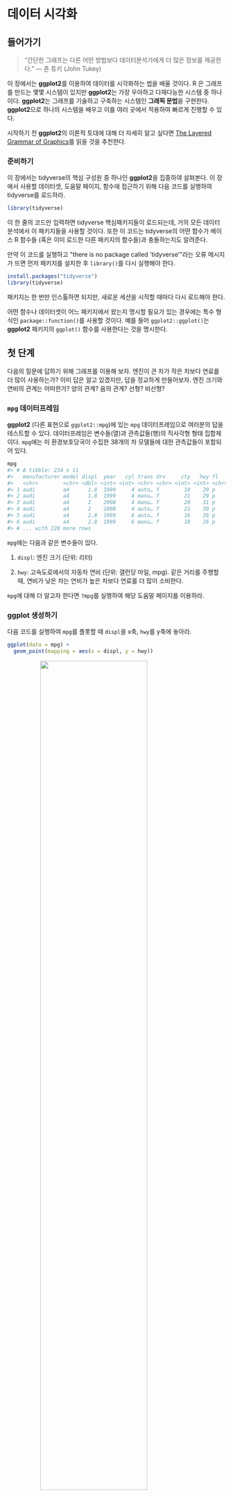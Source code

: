 
# 데이터 시각화

## 들어가기

> “간단한 그래프는 다른 어떤 방법보다 데이터분석가에게 
> 더 많은 정보를 제공한다.” — 죤 튜키 (John Tukey)


이 장에서는 **ggplot2**를 이용하여 데이터를 시각화하는 법을 배울 것이다. R 은 그래프를 만드는 몇몇 시스템이 있지만 **ggplot2**는 가장 우아하고 다재다능한 시스템 중 하나이다. **ggplot2**는 그래프를 기술하고 구축하는 시스템인 **그래픽 문법**을 구현한다. **ggplot2**으로 하나의 시스템을 배우고 이를 여러 곳에서 적용하여 빠르게 진행할 수 있다. 

시작하기 전 **ggplot2**의 이론적 토대에 대해 더 자세히 알고 싶다면 [The Layered Grammar of Graphics](http://vita.had.co.nz/papers/layered-grammar.pdf)를 읽을 것을 추천한다.  

### 준비하기

이 장에서는 tidyverse의 핵심 구성원 중 하나인 **ggplot2**을 집중하여 살펴본다. 이 장에서 사용할 데이터셋, 도움말 페이지, 함수에 접근하기 위해 다음 코드를 실행하여 tidyverse를 로드하라.  


```r
library(tidyverse)
```

이 한 줄의 코드만 입력하면 tidyverse 핵심패키지들이 로드되는데, 거의 모든 데이터 분석에서 이 패키지들을 사용할 것이다. 또한 이 코드는 tidyverse의 어떤 함수가 베이스 R 함수들 (혹은 이미 로드한 다른 패키지의 함수들)과 충돌하는지도 알려준다. 

만약 이 코드를 실행하고 "there is no package called 'tidyverse’"라는 오류 메시지가 뜨면 먼저 패키지를 설치한 후 `library()`를 다시 실행해야 한다. 


```r
install.packages("tidyverse")
library(tidyverse)
```

패키지는 한 번만 인스톨하면 되지만, 새로운 세션을 시작할 때마다 다시 로드해야 한다. 

어떤 함수나 데이터셋이 어느 패키지에서 왔는지 명시할 필요가 있는 경우에는 특수 형식인 `package::function()`를 사용할 것이다. 예를 들어 `ggplot2::ggplot()`는 **ggplot2** 패키지의 `ggplot()` 함수를 사용한다는 것을 명시한다. 

## 첫 단계

다음의 질문에 답하기 위해 그래프를 이용해 보자. 엔진이 큰 차가 작은 차보다 연료를 더 많이 사용하는가? 이미 답은 알고 있겠지만, 답을 정교하게 만들어보자. 엔진 크기와 연비의 관계는 어떠한가? 양의 관계? 음의 관계? 선형? 비선형? 

### `mpg` 데이터프레임

**ggplot2** (다른 표현으로 `ggplot2::mpg`)에 있는 `mpg` 데이터프레임으로 여러분의 답을 테스트할 수 있다. 데이터프레임은 변수들(열)과 관측값들(행)의 직사각형 형태 집합체이다. `mpg`에는 미 환경보호당국이 수집한 38개의 차 모델들에 대한 관측값들이 포함되어 있다. 


```r
mpg
#> # A tibble: 234 x 11
#>   manufacturer model displ  year   cyl trans drv     cty   hwy fl    class
#>   <chr>        <chr> <dbl> <int> <int> <chr> <chr> <int> <int> <chr> <chr>
#> 1 audi         a4      1.8  1999     4 auto… f        18    29 p     comp…
#> 2 audi         a4      1.8  1999     4 manu… f        21    29 p     comp…
#> 3 audi         a4      2    2008     4 manu… f        20    31 p     comp…
#> 4 audi         a4      2    2008     4 auto… f        21    30 p     comp…
#> 5 audi         a4      2.8  1999     6 auto… f        16    26 p     comp…
#> 6 audi         a4      2.8  1999     6 manu… f        18    26 p     comp…
#> # ... with 228 more rows
```

`mpg`에는 다음과 같은 변수들이 있다. 

1. `displ`: 엔진 크기 (단위: 리터) 

1. `hwy`: 고속도로에서의 자동차 연비 (단위: 갤런당 마일, mpg). 같은 거리를 주행할 때, 연비가 낮은 차는 연비가 높은 차보다 연료를 더 많이 소비한다. 

`mpg`에 대해 더 알고자 한다면 `?mpg`를 실행하여 해당 도움말 페이지를 이용하라. 

### ggplot 생성하기

다음 코드를 실행하여 `mpg`를 플롯할 때 `displ`을 x축, `hwy`를 y축에 놓아라. 


```r
ggplot(data = mpg) + 
  geom_point(mapping = aes(x = displ, y = hwy))
```

<img src="visualize_files/figure-html/unnamed-chunk-4-1.png" width="70%" style="display: block; margin: auto;" />

이 플롯은 엔진 크기(`displ`)와 연비(`hwy`) 사이에 음의 관계가 있음을 보여준다. 다른 말로 하면 엔진이 큰 차들은 연료를 더 많이 사용한다. 이제 연비와 엔진 크기에 대한 여러분의 가설이 확인되거나 반증되었는가? 

 

**ggplot2**에서는 `ggplot()` 함수로 플롯을 시작한다. `ggplot()`을 하면 레이어를 추가시킬 수 있는 좌표 시스템이 생성된다. `ggplot()`의 첫 번째 인수는 그래프에서 사용할 데이터셋이다. 따라서 `ggplot(data = mpg)`를 하면 빈 그래프가 생성되지만, 그리 흥미로운 것이 아니므로 생략하겠다. 

 

그래프는 `ggplot()`에 레이어를 하나 이상 추가해서 완성된다. 함수 `geom_point()`는 플롯에 점 레이어를 추가하여 산점도를 생성한다. **ggplot2**에는 많은 geom 함수가 있는데, 각각은 플롯에 다른 유형의 레이어를 추가한다. 이 장에서 이 많은 함수를 모두 배울 것이다. 

 

**ggplot2**의 각각의 geom 함수에는 매핑 인수가 있다. 이 인수는 데이터셋의 변수들이 시각적 속성으로 어떻게 매핑될 지를 정의한다. 이 인수는 항상 `aes()`와 쌍을 이루는데, `aes()`의 `x, y` 인수는 x, y축으로 매핑될 변수를 지정한다. **ggplot2**는 매핑된 변수를 데이터 인수(우리 경우엔 `mpg`)에서 찾는다. 

### 그래프 작성 탬플릿

이제 이 코드를 **ggplot2**로 그래프를 만드는, 재사용 가능한 템플릿으로 바꿔보자. 그래프를 만들려면 다음의 코드에서 괄호 안의 부분을 해당되는 데이터셋, geom함수나 매핑모음으로 바꾸라. 


```r
ggplot(data = <DATA>) + 
  <GEOM_FUNCTION>(mapping = aes(<MAPPINGS>))
```

이 장의 나머지 부분에서는 이 템플릿을 완성하고 확장하여 다른 유형의 그래프들을 만드는 법을 살펴볼 것이다. `<MAPPINGS>` 부분부터 시작해보자. 


### 연습문제

1. `ggplot(data = mpg)`을 실행하라. 무엇이 나타나는가? 

1. `mpg`는 행이 몇 개인가? 열은 몇 개인가? 

1. `drv` 변수는 무엇을 나타내는가? `?mpg`로 도움말 페이지를 참고하여 알아보자. 

1. `hwy` 대 `cyl`의 산점도를 만들어라. 

1. `class` 대 `drv` 산점도를 만들면 어떻게 되는가? 이 플롯이 유용하지 않은 이유는 무엇인가? 

## Aesthetic 매핑
> "그래프는 전혀 예상하지 못한 것을 보여줄 때 가장 큰 가치가 있다." - 죤 튜키

다음 플롯에서 한 그룹의 포인트들은(빨간색으로 강조) 선형 추세를 벗어나는 것 처럼 보인다. 이 차들은 예상한 것보다 더 높은 연비를 가진다. 이 차들을 어떻게 설명할 수 있을까?  


<img src="visualize_files/figure-html/unnamed-chunk-6-1.png" width="70%" style="display: block; margin: auto;" />

이 차들은 하이브리드 차라고 가설을 세워보자. 이 가설을 검정하는 방법으로 각 차의 `class` 값을 살펴보는 방법이 있다. `mpg` 데이터셋의 `class` 변수는 차를 소형, 중형, SUV 같은 그룹으로 분류한다. 이상점들이 하이브리드 차들이라면 소형이나 경차로 분류되었을 것이다. (이 데이터들은 하이브리드 트럭이나 SUV가 대중화되기 전에 수집되었음을 염두에 두자.) 

`class` 같은 세 번째 변수를 **aesthetics**에 매핑하여 이차원 산점도에 추가할 수도 있다. aesthetics은 플롯에 객체들의 시각적 속성이다. aesthetics에는 포인트의 크기, 모양, 색상 같은 것들이 포함된다. aesthetics 속성 값을 변경하여 점을 (아래와 같이) 다른 방법으로 표시할 수 있다. 데이터를 설명할 때 ’값’이라는 용어를 이미 사용했으므로 aesthetics 속성을 설명할 때는 단어 ’수준(level)’이라는 용어를 사용하자. 여기에서는 크기, 모양, 색상의 수준을 변경하여 다음과 같이 점을 작게 혹은 삼각형이나 파란색으로 만들었다. 


<img src="visualize_files/figure-html/unnamed-chunk-7-1.png" width="70%" style="display: block; margin: auto;" />

플롯의 aesthetics를 데이터셋의 변수들에 매핑해서 데이터에 대한 정보를 전달할 수 있다. 예를 들어 점의 색상을 `class` 변수에 매핑하여 각 차의 차종을 나타낼 수 있다. 


```r
ggplot(data = mpg) + 
  geom_point(mapping = aes(x = displ, y = hwy, color = class))
```

<img src="visualize_files/figure-html/unnamed-chunk-8-1.png" width="70%" style="display: block; margin: auto;" />

(해들리처럼 영국식 영어를 선호한다면 `color` 대신 `colour`를 사용할 수도 있다.) 

aesthetics을 변수에 매핑하기 위해서는 `aes()` 내부에서 aesthetics 이름을 변수 이름과 연결해야 한다. **ggplot2**는 변수의 고유한 값에 aesthetics의 고유한 수준(여기서는 고유한 색상)을 자동으로 지정하는데, 이 과정을 **스케일링 (scaling)**이라고 한다. **ggplot2**는 어떤 수준이 어떤 값에 해당하는지를 설명하는 범례도 추가한다. 

플롯의 색상들을 보면 이상점 중 다수가 2인승 차임을 보여준다. 이 차들은 하이브리드 차가 아닌 것 같고, 놀랍게도 스포츠카들이다! 스포츠카들은 SUV와 픽업트럭처럼 엔진이 크지만, 차체가 중형차나 소형차처럼 작아서 연비가 좋다. 다시 생각해보면 이 차들은 엔진 크기가 컸기 때문에 하이브리드일 가능성이 낮다. 

위의 예제에서 `class` 변수를 색상 aesthetics에 매핑했지만 이 변수를 같은 방법으로 크기 aesthetics에 매핑할 수도 있다. 이 경우, 각 포인트의 정확한 크기는 차종을 나타낼 것이다. 여기서 **경고**가 뜨는데, 비순서 변수 (`class`)를 순서형 aesthetics (`size`)로 매핑하는 것은 좋은 생각이 아니기 때문이다. 


```r
ggplot(data = mpg) + 
  geom_point(mapping = aes(x = displ, y = hwy, size = class))
#> Warning: Using size for a discrete variable is not advised.
```

<img src="visualize_files/figure-html/unnamed-chunk-9-1.png" width="70%" style="display: block; margin: auto;" />

class`를 **alpha** aesthetic에 매핑할 수도 있었는데, 이는 포인트의 투명도 혹은 모양을 제어한다.


```r
# Left
ggplot(data = mpg) + 
  geom_point(mapping = aes(x = displ, y = hwy, alpha = class))

# Right
ggplot(data = mpg) + 
  geom_point(mapping = aes(x = displ, y = hwy, shape = class))
```

<img src="visualize_files/figure-html/unnamed-chunk-10-1.png" width="50%" /><img src="visualize_files/figure-html/unnamed-chunk-10-2.png" width="50%" />

What happened to the SUVs? ggplot2 will only use six shapes at a time. By default, additional groups will go unplotted when you use the shape aesthetic.

For each aesthetic, you use `aes()` to associate the name of the aesthetic with a variable to display. The `aes()` function gathers together each of the aesthetic mappings used by a layer and passes them to the layer's mapping argument. The syntax highlights a useful insight about `x` and `y`: the x and y locations of a point are themselves aesthetics, visual properties that you can map to variables to display information about the data. 

Once you map an aesthetic, ggplot2 takes care of the rest. It selects a reasonable scale to use with the aesthetic, and it constructs a legend that explains the mapping between levels and values. For x and y aesthetics, ggplot2 does not create a legend, but it creates an axis line with tick marks and a label. The axis line acts as a legend; it explains the mapping between locations and values.

You can also _set_ the aesthetic properties of your geom manually. For example, we can make all of the points in our plot blue:


```r
ggplot(data = mpg) + 
  geom_point(mapping = aes(x = displ, y = hwy), color = "blue")
```

<img src="visualize_files/figure-html/unnamed-chunk-11-1.png" width="70%" style="display: block; margin: auto;" />

Here, the color doesn't convey information about a variable, but only changes the appearance of the plot. To set an aesthetic manually, set the aesthetic by name as an argument of your geom function; i.e. it goes _outside_ of `aes()`. You'll need to pick a level that makes sense for that aesthetic:

* The name of a color as a character string.

* The size of a point in mm.

* The shape of a point as a number, as shown in Figure \@ref(fig:shapes).

<div class="figure" style="text-align: center">
<img src="visualize_files/figure-html/shapes-1.png" alt="R has 25 built in shapes that are identified by numbers. There are some seeming duplicates: for example, 0, 15, and 22 are all squares. The difference comes from the interaction of the `colour` and `fill` aesthetics. The hollow shapes (0--14) have a border determined by `colour`; the solid shapes (15--18) are filled with `colour`; the filled shapes (21--24) have a border of `colour` and are filled with `fill`." width="75%" />
<p class="caption">(\#fig:shapes)R has 25 built in shapes that are identified by numbers. There are some seeming duplicates: for example, 0, 15, and 22 are all squares. The difference comes from the interaction of the `colour` and `fill` aesthetics. The hollow shapes (0--14) have a border determined by `colour`; the solid shapes (15--18) are filled with `colour`; the filled shapes (21--24) have a border of `colour` and are filled with `fill`.</p>
</div>

### 연습문제

1.  What's gone wrong with this code? Why are the points not blue?

    
    ```r
    ggplot(data = mpg) + 
      geom_point(mapping = aes(x = displ, y = hwy, color = "blue"))
    ```
    
    <img src="visualize_files/figure-html/unnamed-chunk-12-1.png" width="70%" style="display: block; margin: auto;" />
    
1.  Which variables in `mpg` are categorical? Which variables are continuous? 
    (Hint: type `?mpg` to read the documentation for the dataset). How
    can you see this information when you run `mpg`?

1.  Map a continuous variable to `color`, `size`, and `shape`. How do
    these aesthetics behave differently for categorical vs. continuous
    variables? 
    
1.  What happens if you map the same variable to multiple aesthetics? 

1.  What does the `stroke` aesthetic do? What shapes does it work with?
    (Hint: use `?geom_point`)
    
1.  What happens if you map an aesthetic to something other than a variable 
    name, like `aes(colour = displ < 5)`?  Note, you'll also need to specify x and y.

## Common problems

As you start to run R code, you're likely to run into problems. Don't worry --- it happens to everyone. I have been writing R code for years, and every day I still write code that doesn't work! 

Start by carefully comparing the code that you're running to the code in the book. R is extremely picky, and a misplaced character can make all the difference. Make sure that every `(` is matched with a `)` and every `"` is paired with another `"`. Sometimes you'll run the code and nothing happens. Check the left-hand of your console: if it's a `+`, it means that R doesn't think you've typed a complete expression and it's waiting for you to finish it. In this case, it's usually easy to start from scratch again by pressing ESCAPE to abort processing the current command.

One common problem when creating ggplot2 graphics is to put the `+` in the wrong place: it has to come at the end of the line, not the start. In other words, make sure you haven't accidentally written code like this:

```R
ggplot(data = mpg) 
+ geom_point(mapping = aes(x = displ, y = hwy))
```

If you're still stuck, try the help. You can get help about any R function by running `?function_name` in the console, or selecting the function name and pressing F1 in RStudio. Don't worry if the help doesn't seem that helpful - instead skip down to the examples and look for code that matches what you're trying to do.

If that doesn't help, carefully read the error message. Sometimes the answer will be buried there! But when you're new to R, the answer might be in the error message but you don't yet know how to understand it. Another great tool is Google: try googling the error message, as it's likely someone else has had the same problem, and has gotten help online.

## 면분할(facet)

변수를 추가하는 방법으로 aesthetic을 이용하는 방법을 보았다.  또다른 방법은 범주형 변수에 특히 유용한 방법인데, 플롯을 데이터 서브셋을 각각 표시하는 하위플롯인 **면분할**(facet)로 나누는 것이다. 

플롯을 하나의 변수에 대해 면분할(facet) 하기 위해서는, `facet_wrap()`을 이용하면 된다. `facet_wrap()`의 첫 번째 인수로는 `~`와 따라나오는 변수 이름으로 된 공식(formula)이어야 한다. (여기서 ’공식‘ 은 R 의 데이터 구조의 한 형태이며 ’등식(equation)’과 같은 의미가 아니다.) `facet_wrap()`에 전달하는 변수는 이산형이어야 한다. 



```r
ggplot(data = mpg) + 
  geom_point(mapping = aes(x = displ, y = hwy)) + 
  facet_wrap(~ class, nrow = 2)
```

<img src="visualize_files/figure-html/unnamed-chunk-13-1.png" width="70%" style="display: block; margin: auto;" />

플롯을 두 변수 조합으로 면분할하기 위해서는 `facet_grid()`를 플롯 호출에 추가하면 된다. `facet_grid()`의 첫 번째 인수도 공식이다. 이번에는 공식이 두 개의 변수가 `~`로 분리되어 있는 형태여야 한다. 




```r
ggplot(data = mpg) + 
  geom_point(mapping = aes(x = displ, y = hwy)) + 
  facet_grid(drv ~ cyl)
```

<img src="visualize_files/figure-html/unnamed-chunk-14-1.png" width="70%" style="display: block; margin: auto;" />

열이나 행으로 면분할하고 싶지 않다면 변수 이름 대신 `.`를 이용하라. (예: `+ facet_grid(. ~ cyl)`)  

### 연습문제

1. 연속형 변수로 면분할하면 어떻게 되는가? 

1. `facet_grid(drv ~ cyl)`로 만든 플롯에 있는 빈 셀들은 무엇을 의미하는가? 다음의 플롯과 어떻게 연관되는가?

    
    ```r
    ggplot(data = mpg) + 
      geom_point(mapping = aes(x = drv, y = cyl))
    ```

1.  다음의 코드는 어떤 플롯을 만드는가? `.`은 어떤 역할을 하는가?  
 

    
    ```r
    ggplot(data = mpg) + 
      geom_point(mapping = aes(x = displ, y = hwy)) +
      facet_grid(drv ~ .)
    
    ggplot(data = mpg) + 
      geom_point(mapping = aes(x = displ, y = hwy)) +
      facet_grid(. ~ cyl)
    ```

1.  이 절의 면분할된 첫 번째 플롯을 살펴보라.  

    
    ```r
    ggplot(data = mpg) + 
      geom_point(mapping = aes(x = displ, y = hwy)) + 
      facet_wrap(~ class, nrow = 2)
    ```
    
    색상 aesthetic을 쓰지 않고 면분할하는 것은 어떤 이점이 있는가? 단점은 무엇인가? 데이터가 더 크다면 이 균형은 어떻게 바뀌겠는가? 
    

1.  `?facet_wrap`을 읽어라. `nrow`의 역할은 무엇인가? `ncol`은 어떤 일을 하는가? 개별 패널의 배치를 조정하는 기타 옵션들은 무엇인가? `facet_grid()`에는 `nrow, ncol`인수가 왜 없는가? 

1.  `facet_grid()`를 사용할 때, 대개의 경우 고유 수준이 더 많은 변수를 열로 두어야 한다. 왜인가?     

## 기하 객체

두 플롯은 유사한가?  

<img src="visualize_files/figure-html/unnamed-chunk-18-1.png" width="50%" /><img src="visualize_files/figure-html/unnamed-chunk-18-2.png" width="50%" />

두 플롯은 동일한 `x` 변수, 동일한 `y` 변수를 포함하고, 동일한 데이터를 나타낸다. 그러나 둘은 같지 않다. 각 플롯은 데이터를 표현하는 시각 객체가 다르다. **ggplot2** 문법으로는 두 플롯이 다른 **지옴(geom)**을 사용한다고 말한다. 

지옴은 데이터를 나타내기 위해 플롯이 사용하는 기하 객체(geometric object)이다. 사람들은 플롯이 사용하는 지옴의 유형으로 플롯을 기술한다. 예를 들어 막대 차트는 막대 지옴들을 이용하고, 라인 차트는 라인 지옴을, 박스플롯은 박스플롯 지옴을 이용하는 식이다. 산점도는 추세를 망가뜨린다. 즉, 포인트 지옴을 사용한다. 위에서 보았듯이, 같은 데이터를 플롯하기 위해 다른 지옴을 사용할 수 있다. 왼쪽의 플롯은 포인트 지옴을 사용했고, 오른쪽의 플롯은 평활(smooth) 지옴, 즉 데이터에 적합된 평활선을 이용했다. 

플롯에서 지옴을 바꾸기 위해서는 `ggplot()`에 추가하는 지옴 함수를 변경하면 된다. 예를 들어 다음의 코드를 사용하여 위 플롯들을 만들었다. 


```r
# left
ggplot(data = mpg) + 
  geom_point(mapping = aes(x = displ, y = hwy))

# right
ggplot(data = mpg) + 
  geom_smooth(mapping = aes(x = displ, y = hwy))
```

**ggplot2**의 모든 지옴 함수는 `mapping` 인수를 가진다. 그러나 모든 aesthetic이 모든 지옴과 작동하는 것은 아니다. 포인트의 shape(모양)을 설정할 수 있지만, 선의 ’shape’을 설정할 수는 없다. 반면, 라인의 linetype(선유형)을 설정할 수 있다. `geom_smooth()`는 linetype으로 매핑된 변수의 각 고유 값마다 다른 형태의  선을 그린다. 



```r
ggplot(data = mpg) + 
  geom_smooth(mapping = aes(x = displ, y = hwy, linetype = drv))
```

<img src="visualize_files/figure-html/unnamed-chunk-20-1.png" width="70%" style="display: block; margin: auto;" />

여기서 `geom_smooth()`는 자동차의 동력전달장치를 의미하는 `drv` 값에 기초하여 차 모델들을 세 개의 선으로 분리한다. 선 하나는 `4` 값을 가진 점들 모두를 표시하고, 다른 선은 `f`을 가진 모든 점을, 또 다른 선은 `r` 값을 가진 모든 점을 표시한다. 여기서 `4`는 사륜구동, `f`는 전륜구동, `r`은 후륜구동을 나타낸다. 

이것이 이상하게 들린다면 원 데이터 위에 선들을 겹쳐 그린 후, 선과 점을 `drv`에 따라 색상을 입히면 좀 더 명료하게 만들 수 있다.  

<img src="visualize_files/figure-html/unnamed-chunk-21-1.png" width="70%" style="display: block; margin: auto;" />

이 플롯은 같은 그래프에 두 개의 지옴을 포함하고 있는 것을 주목하라! 흥미로운가? 그러면 자, 기대하시라. 다음 절에서는 같은 플롯에 다중의 지옴을 놓는 방법을 배울 것이다.  

**ggplot2**에는 30개가 넘는 지옴이 있고, 확장 패키지에는 더 많은 지옴이 있다.  (예제는 <https://www.ggplot2-exts.org>에 있다). 포괄적인 개요는 **ggplot2**  치트시트에서 가장 잘 볼 수 있는데, <http://rstudio.com/cheatsheets>에서 얻을 수 있다. 더 배우고 싶은 지옴이 있다면 `?geom_smooth` 같이 도움말을 이용하라. 

`geom_smooth()` 같이 많은 수의 지옴은 데이터의 열, 여러 개를 표시 하기 위해 하나의 기하 객체를 사용한다. 이러한 지옴들에 대해 그룹 aesthetic을 다중 객체를 그리는 범주형 변수로 설정할 수 있다. **ggplot2**는 그룹 변수의 각 고유값에 따라 별도의 객체를 그린다. 실제로는 **ggplot2**는 (`linetype` 예제에서와 같이) aesthetic을 이산형 변수에 매핑할 때마다 이 지옴들에 대한 데이터를 자동으로 그룹화한다. 그룹 aesthetic은 기본적으로 범례를 추가하거나 구별시켜주는 기능들을 추가하지 않기 때문에, 이 기능을 활용하면 편리하다. 



```r
ggplot(data = mpg) +
  geom_smooth(mapping = aes(x = displ, y = hwy))
              
ggplot(data = mpg) +
  geom_smooth(mapping = aes(x = displ, y = hwy, group = drv))
    
ggplot(data = mpg) +
  geom_smooth(
    mapping = aes(x = displ, y = hwy, color = drv),
    show.legend = FALSE
  )
```

<img src="visualize_files/figure-html/unnamed-chunk-22-1.png" width="33%" /><img src="visualize_files/figure-html/unnamed-chunk-22-2.png" width="33%" /><img src="visualize_files/figure-html/unnamed-chunk-22-3.png" width="33%" />

같은 플롯에 여러 지옴을 표시하려면 `ggplot()`에 여러 지옴 함수를 추가하라. 


```r
ggplot(data = mpg) + 
  geom_point(mapping = aes(x = displ, y = hwy)) +
  geom_smooth(mapping = aes(x = displ, y = hwy))
```

<img src="visualize_files/figure-html/unnamed-chunk-23-1.png" width="70%" style="display: block; margin: auto;" />

 
그러나 이렇게 하면 코드에 중복이 생긴다. y-축을 `hwy` 대신 `cty`을 표시하도록 변경한다고 해보자. 두 군데에서 변수를 변경해야 하는데, 하나를 업데이트하는 것을 잊어버릴 수 있다. 이러한 종류의 중복은 매핑 집합을 `ggplot()`으로 전달하여 피할 수 있다. 이렇게 하면 **ggplot2**는 이 매핑들을 전역 매핑으로 처리하여 그래프의 각 지옴에 적용한다. 다른 말로 하면 다음의 코드는 이전 코드와 동일한 플롯을 생성한다.  


```r
ggplot(data = mpg, mapping = aes(x = displ, y = hwy)) + 
  geom_point() + 
  geom_smooth()
```

지옴 함수에 매핑을 넣으면 **ggplot2**는 해당 레이어에 대한 로컬 매핑으로 처리한다. 이 매핑으로 전역 매핑을 확장하거나 덮어쓴 뒤 해당 레이어에만 적용한다. 이렇게 하면 다른 레이어마다 다른 aesthetic을 표시하는 것이 가능하다. 


```r
ggplot(data = mpg, mapping = aes(x = displ, y = hwy)) + 
  geom_point(mapping = aes(color = class)) + 
  geom_smooth()
```

<img src="visualize_files/figure-html/unnamed-chunk-25-1.png" width="70%" style="display: block; margin: auto;" />

같은 원리로 각 레이어마다 다른 데이터를 지정할 수 있다. 여기서 우리의 평활선은 `mpg** 데이터셋의 서브셋인 경차만을 표시했다. `geom_smooth()`의 로컬 데이터 인수는 해당 레이어에 한해서만 `ggplot()`의 전역 데이터 인수를 덮어쓴다.


```r
ggplot(data = mpg, mapping = aes(x = displ, y = hwy)) + 
  geom_point(mapping = aes(color = class)) + 
  geom_smooth(data = filter(mpg, class == "subcompact"), se = FALSE)
```

<img src="visualize_files/figure-html/unnamed-chunk-26-1.png" width="70%" style="display: block; margin: auto;" />

(`filter()`의 작동방식에 대해서 다음 장에서 배울 것이다. 여기에서는 이 명령어는 경차만 선택하라는 것으로 이해하라.) 


### 연습문제

1. 선 차트를 그리기 위해 어떤 지옴을 사용하겠는가? 박스플롯을 그리려면? 히스토그램은? 면적(area) 차트는? 

1. 머릿속으로 다음의 코드를 실행하고 출력이 어떨지 예측해보라. 그 후, R 에서 코드를 실행하고 여러분의 예측을 확인하라. 
    
    
    ```r
    ggplot(data = mpg, mapping = aes(x = displ, y = hwy, color = drv)) + 
      geom_point() + 
      geom_smooth(se = FALSE)
    ```

1.  `show.legend = FALSE`는 어떤 역할을 하는가? 삭제하면 어떻게 되는가? 앞에서 왜 이를 사용했겠는가? 

1. `geom_smooth()`의 `se` 인수는 어떤 역할을 하는가? 

1. 다음의 두 그래프는 다르게 나타나겠는가? 왜 그런가∙그렇지 않은가? 

    
    ```r
    ggplot(data = mpg, mapping = aes(x = displ, y = hwy)) + 
      geom_point() + 
      geom_smooth()
    
    ggplot() + 
      geom_point(data = mpg, mapping = aes(x = displ, y = hwy)) + 
      geom_smooth(data = mpg, mapping = aes(x = displ, y = hwy))
    ```

1.  다음의 그래프들을 생성하는 데 필요한 R 코드를 다시 작성하라. 

    <img src="visualize_files/figure-html/unnamed-chunk-29-1.png" width="50%" /><img src="visualize_files/figure-html/unnamed-chunk-29-2.png" width="50%" /><img src="visualize_files/figure-html/unnamed-chunk-29-3.png" width="50%" /><img src="visualize_files/figure-html/unnamed-chunk-29-4.png" width="50%" /><img src="visualize_files/figure-html/unnamed-chunk-29-5.png" width="50%" /><img src="visualize_files/figure-html/unnamed-chunk-29-6.png" width="50%" />

## 통계적 변환

다음으로, 막대 차트를 보자. 막대 차트는 간단할 것 같지만, 플롯에 대해 미묘한 것을 드러내기 때문에 흥미로운 차트이다. `geom_bar()`로 그려지는 기본 막대 차트를 생각해보라. 다음의 차트는 `diamonds` 데이터셋에서 `cut`으로 그룹한 다아아몬드의 총 개수를 표시한다. `diamond` 데이터셋은 **ggplot2**에 있으며 약 54,000개 다이아몬드 각각의 가격(`price`), 캐럿(`carat`), 색상(`color`), 투명도(`clarity`), 컷(`cut`)과 같은 정보가 있다. 차트는 저품질 컷보다 고품질 컷의 다이아몬드가 더 많음을 보여준다. 


```r
ggplot(data = diamonds) + 
  geom_bar(mapping = aes(x = cut))
```

<img src="visualize_files/figure-html/unnamed-chunk-30-1.png" width="70%" style="display: block; margin: auto;" />

이 차트는 x-축으로 `diamond`의 변수 중 하나인 `cut`을 표시한다. y-축으로 count를 표시하는데 count는 `diamonds`의 변수가 아니다! count는 어디서 오는가? 산점도와 같은 다수의 그래프는 데이터셋의 원 값을 플롯한다. 막대 차트와 같은 다른 그래프는 플롯할 새로운 값을 계산한다. 


* 막대 차트, 히스토그램, 빈도 다각형은 데이터를 계급(bin)으로 만든 후, 각 계급에 떨어지는 점들의 개수인 도수를 플롯한다.   

* 평활 차트들은 데이터에 모델을 적합한 후 모델을 이용한 예측값을 플롯한다. 

* 박스플롯은 분포의 로버스트한 요약값을 계산한 후 특수한 형태의  박스로 표시한다. 

그래프에 사용할 새로운 값을 계산하는 알고리즘은 통계적 변환의 줄임말인 **스탯(stat)**이라고 부른다. 다음의 그림은 이 과정이 `geom_bar()`과 어떻게 작동하는지를 보여준다. 


<img src="images/visualization-stat-bar.png" width="100%" style="display: block; margin: auto;" />

`stat` 인수의 기본값을 조사하여 한 지옴이 어떤 스탯을 사용하는지 알 수 있다. 예를 들어 `?geom_bar`를 하면 `stat`이 ’count‘임을 보여주는데, 이는 `geom_bar()`가 `stat_count()`를 이용함을 의미한다. `stat_count()`는 `geom_bar()`와 같은 페이지에 문서화되어 있으며, 스크롤해서 내려가면 ’계산된 변수들‘이라고 하는 섹션을 볼 수 있다. 두 개의 새로운 변수, `count, prop`을 계산한 방법을 설명한다. 

지옴과 스탯을 서로 바꿔서 사용할 수 있다. 예를 들어 이전 플롯을 `geom_bar()` 대신 `stat_count()`를 사용하여 생성할 수 있다.  


```r
ggplot(data = diamonds) + 
  stat_count(mapping = aes(x = cut))
```

<img src="visualize_files/figure-html/unnamed-chunk-32-1.png" width="70%" style="display: block; margin: auto;" />

모든 지옴은 기본 스탯이 있고 모든 스탯은 기본 지옴이 있기 때문에 이것이 가능하다. 다시 말하면 일반적으로 내부 통계적 변환에 대해 신경 쓸 필요 없이 지옴을 사용할 수 있다. 명시적으로 스탯을 사용해야 하는 이유는 세 가지이다. 

1.  기본 스탯을 덮어쓰고 싶을 수 있다. 다음의 코드에서 `geom_bar()`의 스탯을 count (기본값)에서 identity로 변경했다. 이렇게 하면 막대의 높이를 **y**  변수의 원 값으로 매핑할 수 있다. 안타깝게도 사람들이 막대 그래프에 대해 이야기할 때, 막대의 높이가 데이터에 존재하는 그래프를 의미하기도 하고, 또는 행을 세서 생성되는, 앞서 본 막대그래프를 의미하기도 한다. 

 
    
    ```r
    demo <- tribble(
      ~cut,         ~freq,
      "Fair",       1610,
      "Good",       4906,
      "Very Good",  12082,
      "Premium",    13791,
      "Ideal",      21551
    )
    
    ggplot(data = demo) +
      geom_bar(mapping = aes(x = cut, y = freq), stat = "identity")
    ```
    
    <img src="visualize_files/figure-html/unnamed-chunk-33-1.png" width="70%" style="display: block; margin: auto;" />
    
 (`<-`나 `tribble()`을 전에 보지 못했더라도 걱정하지 마라. 문맥에서 의미를 추론할 수 있고, 이들의 정확한 역할을 곧 배울 것이다!) 

1. 변환된 변수에서 aesthetic으로 기본 매핑을 덮어쓰고자 할 수 있다. 예를 들어 빈도가 아니라 비율의 막대 그래프를 표시하고자 할 수 있다.  


    
    ```r
    ggplot(data = diamonds) + 
      geom_bar(mapping = aes(x = cut, y = ..prop.., group = 1))
    ```
    
    <img src="visualize_files/figure-html/unnamed-chunk-34-1.png" width="70%" style="display: block; margin: auto;" />

 

스탯이 계산한 변수를 찾기 위해서는 ’computed variables‘ 제목의 도움말 섹션을 살펴보라. 

1. 코드에서 통계적 변환에 주의를 많이 집중시키고자 할 수 있다. 예를 들어 계산하는 요약값에 주의를 집중시키고자 고유한 x 값 각각에 대해 y 값을 요약하는 `stat_summary()`를 사용할 수 있다.  

    
    ```r
    ggplot(data = diamonds) + 
      stat_summary(
        mapping = aes(x = cut, y = depth),
        fun.ymin = min,
        fun.ymax = max,
        fun.y = median
      )
    ```
    
    <img src="visualize_files/figure-html/unnamed-chunk-35-1.png" width="70%" style="display: block; margin: auto;" />
    
ggplot2에는 20개가 넘는 스탯이 있다. 각 스탯은 함수이므로 평소 하듯이 도움말을 볼 수 있다 (예: `?stat_bin`). 스탯 전체 목록을 보려면 **ggplot2** 치트시트를 보라.) 

 

### 연습문제

1.  What is the default geom associated with `stat_summary()`? How could
    you rewrite the previous plot to use that geom function instead of the 
    stat function?

1.  What does `geom_col()` do? How is it different to `geom_bar()`?

1.  Most geoms and stats come in pairs that are almost always used in 
    concert. Read through the documentation and make a list of all the 
    pairs. What do they have in common?

1.  What variables does `stat_smooth()` compute? What parameters control
    its behaviour?

1.  In our proportion bar chart, we need to set `group = 1`. Why? In other
    words what is the problem with these two graphs?
    
    
    ```r
    ggplot(data = diamonds) + 
      geom_bar(mapping = aes(x = cut, y = ..prop..))
    ggplot(data = diamonds) + 
      geom_bar(mapping = aes(x = cut, fill = color, y = ..prop..))
    ```
  

## 위치 조정

막대 그래프와 연관된 마법 한 가지가 더 있다.  막대 그래프에 색상을 입힐 수 있는데, `color` aesthetic을 이용하거나, 좀 더 유용하게는 `fill`을 이용하면 된다. 


```r
ggplot(data = diamonds) + 
  geom_bar(mapping = aes(x = cut, colour = cut))
ggplot(data = diamonds) + 
  geom_bar(mapping = aes(x = cut, fill = cut))
```

<img src="visualize_files/figure-html/unnamed-chunk-37-1.png" width="50%" /><img src="visualize_files/figure-html/unnamed-chunk-37-2.png" width="50%" />

`fill` aesthetic을 다른 변수(예: `clarity`)에 매핑하면 어떤 일이 일어나는지 잘 보자. 누적 막대 그래프가 생성된다. 각각의 색상이 입혀진 직사각형은 `cut`과 `clarity`의 조합을 나타낸다.



```r
ggplot(data = diamonds) + 
  geom_bar(mapping = aes(x = cut, fill = clarity))
```

<img src="visualize_files/figure-html/unnamed-chunk-38-1.png" width="70%" style="display: block; margin: auto;" />
 

`position` 인수로 지정하는 **위치 조정**에 의해 막대 누적이 자동으로 수행된다. 누적막대그래프를 원하지 않는다면 다음의 `"identity", "dodge", "fill"` 세 옵션 중 하나를 선택하면 된다. 


* `position = "identity"`를 하면 각 객체를 그래프 문맥에 해당되는 곳에 정확히 배치한다. 막대와 겹치기 때문에 막대에 대해서는 그다지 유용하지 않다. 겹치는 것을 구별하려면 `alpha`를 작은 값으로 설정하여 막대들을 약간 투명하게 하거나, `fill = NA`로 설정하여 완전히 투명하게 해야 한다. 

    
    ```r
    ggplot(data = diamonds, mapping = aes(x = cut, fill = clarity)) + 
      geom_bar(alpha = 1/5, position = "identity")
    ggplot(data = diamonds, mapping = aes(x = cut, colour = clarity)) + 
      geom_bar(fill = NA, position = "identity")
    ```
    
    <img src="visualize_files/figure-html/unnamed-chunk-39-1.png" width="50%" /><img src="visualize_files/figure-html/unnamed-chunk-39-2.png" width="50%" />
    

identity 위치 조정은 point 와 같은 2차원 지옴(예: 포인트)에서 더 유용한데 여기에서는 identity가 기본값이다. 


* `position = "fill"`은 누적막대처럼 동작하지만 누적막대들이 동일한 높이를 갖도록 한다. 이렇게 하면 그룹들 사이에 비율을 비교하기 쉬워진다.

    
    ```r
    ggplot(data = diamonds) + 
      geom_bar(mapping = aes(x = cut, fill = clarity), position = "fill")
    ```
    
    <img src="visualize_files/figure-html/unnamed-chunk-40-1.png" width="70%" style="display: block; margin: auto;" />

* `position = "dodge"`를 하면 겹치는 객체가 서로 옆에 배치된다. 이렇게 하면 개별 값들을 비교하기 쉬워진다.

    
    ```r
    ggplot(data = diamonds) + 
      geom_bar(mapping = aes(x = cut, fill = clarity), position = "dodge")
    ```
    
    <img src="visualize_files/figure-html/unnamed-chunk-41-1.png" width="70%" style="display: block; margin: auto;" />

막대 그래프에는 유용하지 않지만 산점도에 매우 유용한 다른 형태의 조정도 있다. 우리의 첫 번째 산점도를 떠올려보라. 데이터셋에 234개 관측값이 있는데도 플롯에서 126개 점만 표시하고 있다는 것을 눈치챘는가?

<img src="visualize_files/figure-html/unnamed-chunk-42-1.png" width="70%" style="display: block; margin: auto;" />

`hwy`와 `displ`의 값들이 반올림이 되어서 점들이 격자 위에 나타나 많은 점들이 서로 겹쳤다. 이 문제를 **오버플롯팅**이라고 한다. 이러한 방식은 많은 데이터들이 어디에 있는지 보기 힘들게 만든다. 데이터 포인트들이 그래프에 걸쳐 동일하게 퍼져있는가? 아니면 `hwy`와 `displ`의 특정 조합이 109개 값을 포함하고 있는가? 

위치 조정을 ’지터(jitter)’로 설정하여 이 격자 방법을 피할 수 있다. `position = "jitter"`를 하면 각 점에 적은 양의 랜덤 노이즈가 추가된다. 이렇게 하면 어느 두 점도 같은 양의 랜덤 노이즈를 받을 가능성이 없기 때문에 포인트가 퍼지게 된다. 


```r
ggplot(data = mpg) + 
  geom_point(mapping = aes(x = displ, y = hwy), position = "jitter")
```

<img src="visualize_files/figure-html/unnamed-chunk-43-1.png" width="70%" style="display: block; margin: auto;" />

랜덤을 추가해서 플롯을 개선하는 것은 이상해 보이지만, 작은 스케일에서는 그래프가 덜 정확해지는 대신, 큰 스케일에서는 그래프가 더 표현력 있게 된다. 이 방법은 매우 유용하며, **ggplot2**에는 `geom_point(position = "jitter")`를 축약한 `geom_jitter()`가 있다. 

위치 조정에 대해 더 배우고 싶으면 다음과 같이 각 조정과 연관된 도움말 페이지를 찾아보라. `?position_dodge`, `?position_fill`, `?position_identity`, `?position_jitter`, and `?position_stack`.

### 연습문제

1.  What is the problem with this plot? How could you improve it?

    
    ```r
    ggplot(data = mpg, mapping = aes(x = cty, y = hwy)) + 
      geom_point()
    ```
    
    <img src="visualize_files/figure-html/unnamed-chunk-44-1.png" width="70%" style="display: block; margin: auto;" />

1.  What parameters to `geom_jitter()` control the amount of jittering?

1.  Compare and contrast `geom_jitter()` with `geom_count()`.

1.  What's the default position adjustment for `geom_boxplot()`? Create
    a visualisation of the `mpg` dataset that demonstrates it.

## 좌표계

Coordinate systems are probably the most complicated part of ggplot2. The default coordinate system is the Cartesian coordinate system where the x and y positions act independently to determine the location of each point. There are a number of other coordinate systems that are occasionally helpful.

*   `coord_flip()` switches the x and y axes. This is useful (for example),
    if you want horizontal boxplots. It's also useful for long labels: it's
    hard to get them to fit without overlapping on the x-axis.
    
    
    ```r
    ggplot(data = mpg, mapping = aes(x = class, y = hwy)) + 
      geom_boxplot()
    ggplot(data = mpg, mapping = aes(x = class, y = hwy)) + 
      geom_boxplot() +
      coord_flip()
    ```
    
    <img src="visualize_files/figure-html/unnamed-chunk-45-1.png" width="50%" /><img src="visualize_files/figure-html/unnamed-chunk-45-2.png" width="50%" />

*   `coord_quickmap()` sets the aspect ratio correctly for maps. This is very
    important if you're plotting spatial data with ggplot2 (which unfortunately
    we don't have the space to cover in this book).

    
    ```r
    nz <- map_data("nz")
    
    ggplot(nz, aes(long, lat, group = group)) +
      geom_polygon(fill = "white", colour = "black")
    
    ggplot(nz, aes(long, lat, group = group)) +
      geom_polygon(fill = "white", colour = "black") +
      coord_quickmap()
    ```
    
    <img src="visualize_files/figure-html/unnamed-chunk-46-1.png" width="50%" /><img src="visualize_files/figure-html/unnamed-chunk-46-2.png" width="50%" />

*   `coord_polar()` uses polar coordinates. Polar coordinates reveal an 
    interesting connection between a bar chart and a Coxcomb chart.
    
    
    ```r
    bar <- ggplot(data = diamonds) + 
      geom_bar(
        mapping = aes(x = cut, fill = cut), 
        show.legend = FALSE,
        width = 1
      ) + 
      theme(aspect.ratio = 1) +
      labs(x = NULL, y = NULL)
    
    bar + coord_flip()
    bar + coord_polar()
    ```
    
    <img src="visualize_files/figure-html/unnamed-chunk-47-1.png" width="50%" /><img src="visualize_files/figure-html/unnamed-chunk-47-2.png" width="50%" />

### 연습문제

1.  Turn a stacked bar chart into a pie chart using `coord_polar()`.

1.  What does `labs()` do? Read the documentation.

1.  What's the difference between `coord_quickmap()` and `coord_map()`?

1.  What does the plot below tell you about the relationship between city
    and highway mpg? Why is `coord_fixed()` important? What does 
    `geom_abline()` do?
    
    
    ```r
    ggplot(data = mpg, mapping = aes(x = cty, y = hwy)) +
      geom_point() + 
      geom_abline() +
      coord_fixed()
    ```
    
    <img src="visualize_files/figure-html/unnamed-chunk-48-1.png" width="50%" style="display: block; margin: auto;" />

## 그래프 레이어 문법

이전 절에서 산점도, 막대 그래프, 박스 플롯을 만드는 법뿐만 아니라 훨씬 많은
것을 배웠다. ggplot2로 어떤 유형의 플롯도 만들 수 있는 기반을 배웠다. 이를
확인하기 위해 코드 템플릿에 위치 조정, 스탯, 좌표계, 면분할을 추가해보자.

```
ggplot(data = <DATA>) + 
  <GEOM_FUNCTION>(
     mapping = aes(<MAPPINGS>),
     stat = <STAT>, 
     position = <POSITION>
  ) +
  <COORDINATE_FUNCTION> +
  <FACET_FUNCTION>
```

새 템플릿에는 7개의 파라미터가 있는데, 괄호 안에 표시되어 있다. ggplot2가
데이터, 매핑, 지옴 함수를 제외하고는 유용한 기본값들을 제공하기 때문에 실제로는 
일곱 파라미터 모두 제공해야 하는 경우는 거의 없다.

템플릿의 일곱 파라미터로 그래픽 문법이 구성되는데, 이는 플롯을 작성하는
공식 시스템이다. 이 그래픽 문법은, 어떤 플롯도 데이터셋, 지옴, 매핑 집합, 스탯, 
위치 조정, 좌표계, 면분할 구성표의 조합으로 고유하게 설명할 수 있다는 
직관에 기반하고 있다.

어떻게 작동하는지 보기 위해 맨 처음부터 기본 플롯을 어떻게 만들지를 생각해보라. 
데이터셋부터 시작해서 이를 (스탯을 이용하여) 표시하고 싶은 정보로
변환할 것이다.

<img src="images/visualization-grammar-1.png" width="100%" style="display: block; margin: auto;" />

Next, you could choose a geometric object to represent each observation in the transformed data. You could then use the aesthetic properties of the geoms to represent variables in the data. You would map the values of each variable to the levels of an aesthetic.

<img src="images/visualization-grammar-2.png" width="100%" style="display: block; margin: auto;" />

You'd then select a coordinate system to place the geoms into. You'd use the location of the objects (which is itself an aesthetic property) to display the values of the x and y variables. At that point, you would have a complete graph, but you could further adjust the positions of the geoms within the coordinate system (a position adjustment) or split the graph into subplots (faceting). You could also extend the plot by adding one or more additional layers, where each additional layer uses a dataset, a geom, a set of mappings, a stat, and a position adjustment.

<img src="images/visualization-grammar-3.png" width="100%" style="display: block; margin: auto;" />

You could use this method to build _any_ plot that you imagine. In other words, you can use the code template that you've learned in this chapter to build hundreds of thousands of unique plots.
